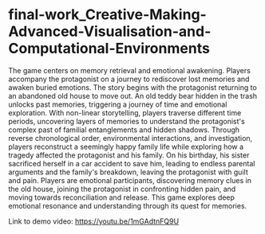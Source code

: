 # final-work_Creative-Making-Advanced-Visualisation-and-Computational-Environments

The game centers on memory retrieval and emotional awakening. Players accompany the protagonist on a journey to rediscover lost memories and awaken buried emotions. The story begins with the protagonist returning to an abandoned old house to move out. An old teddy bear hidden in the trash unlocks past memories, triggering a journey of time and emotional exploration.
With non-linear storytelling, players traverse different time periods, uncovering layers of memories to understand the protagonist's complex past of familial entanglements and hidden shadows. Through reverse chronological order, environmental interactions, and investigation, players reconstruct a seemingly happy family life while exploring how a tragedy affected the protagonist and his family. On his birthday, his sister sacrificed herself in a car accident to save him, leading to endless parental arguments and the family's breakdown, leaving the protagonist with guilt and pain.
Players are emotional participants, discovering memory clues in the old house, joining the protagonist in confronting hidden pain, and moving towards reconciliation and release. This game explores deep emotional resonance and understanding through its quest for memories.

Link to demo video:
https://youtu.be/1mGAdtnFQ9U
